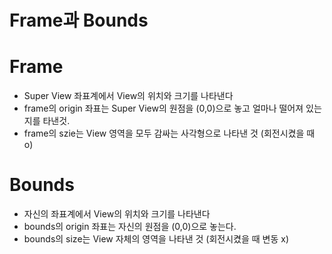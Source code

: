 # Frame과 Bounds

# Frame 
- Super View 좌표계에서 View의 위치와 크기를 나타낸다
- frame의 origin 좌표는 Super View의 원점을 (0,0)으로 놓고 얼마나 떨어져 있는지를 타낸것.
- frame의 szie는 View 영역을 모두 감싸는 사각형으로 나타낸 것 (회전시켰을 때 o) 

# Bounds
- 자신의 좌표계에서 View의 위치와 크기를 나타낸다
- bounds의 origin 좌표는 자신의 원점을 (0,0)으로 놓는다. 
- bounds의 size는 View 자체의 영역을 나타낸 것 (회전시켰을 때 변동 x)
